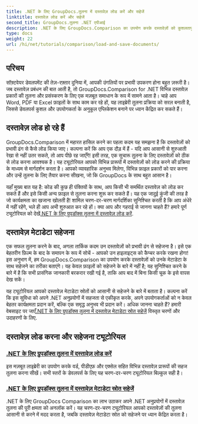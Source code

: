 ```yaml
---
title: .NET के लिए GroupDocs.तुलना में दस्तावेज़ लोड करें और सहेजें
linktitle: दस्तावेज़ लोड करें और सहेजें
second_title: GroupDocs.तुलना .NET एपीआई
description: .NET के लिए GroupDocs.Comparison का उपयोग करके दस्तावेज़ों को कुशलतापूर्वक लोड करने और सहेजने के लिए चरण-दर-चरण ट्यूटोरियल खोजें। दस्तावेज़ तुलना को सरल बनाने के इच्छुक डेवलपर्स के लिए बिल्कुल सही।
type: docs
weight: 22
url: /hi/net/tutorials/comparison/load-and-save-documents/
---
```

## परिचय

सॉफ़्टवेयर डेवलपमेंट की तेज़-रफ़्तार दुनिया में, आपकी उंगलियों पर प्रभावी उपकरण होना बहुत ज़रूरी है। जब दस्तावेज़ प्रबंधन की बात आती है, तो GroupDocs.Comparison for .NET विभिन्न दस्तावेज़ प्रकारों की तुलना और प्रसंस्करण के लिए एक मज़बूत समाधान के रूप में सामने आता है। चाहे आप Word, PDF या Excel फ़ाइलों के साथ काम कर रहे हों, यह लाइब्रेरी तुलना प्रक्रिया को सरल बनाती है, जिससे डेवलपर्स कुशल और उपयोगकर्ता के अनुकूल एप्लिकेशन बनाने पर ध्यान केंद्रित कर सकते हैं।

## दस्तावेज़ लोड हो रहे हैं

GroupDocs.Comparison में महारत हासिल करने का पहला कदम यह समझना है कि दस्तावेज़ों को प्रभावी ढंग से कैसे लोड किया जाए। कल्पना करें कि आप एक दौड़ में हैं - यदि आप आसानी से शुरुआती रेखा से नहीं उतर सकते, तो आप पीछे रह जाएँगे! इसी तरह, एक सुचारू तुलना के लिए दस्तावेज़ों को ठीक से लोड करना आवश्यक है। यह ट्यूटोरियल आपको विभिन्न प्रारूपों में दस्तावेज़ों को लोड करने की प्रक्रिया के माध्यम से मार्गदर्शन करता है। आपको व्यावहारिक अनुभव मिलेगा, विभिन्न फ़ाइल प्रकारों को पार करना और उन्हें तुलना के लिए तैयार करना सीखना, जो कि GroupDocs के साथ बहुत आसान है।

यहाँ मुख्य बात यह है: कोड की कुछ ही पंक्तियों के साथ, आप किसी भी समर्थित दस्तावेज़ को लोड कर सकते हैं और इसे किसी अन्य फ़ाइल से तुलना करना शुरू कर सकते हैं। यह एक जादुई कुंजी की तरह है जो कार्यक्षमता का खजाना खोलती है! शामिल चरण-दर-चरण मार्गदर्शिका सुनिश्चित करती है कि आप अंधेरे में नहीं रहेंगे, भले ही आप अभी शुरुआत कर रहे हों। क्या आप और गहराई से जानना चाहते हैं? हमारे पूर्ण ट्यूटोरियल को देखें[.NET के लिए ग्रुपडॉक्स तुलना में दस्तावेज़ लोड करें](./load-documents/).

## दस्तावेज़ मेटाडेटा सहेजना

एक सफल तुलना करने के बाद, अगला तार्किक कदम उन दस्तावेज़ों को प्रभावी ढंग से सहेजना है। इसे एक बेहतरीन फ़िल्म के बाद के समापन के रूप में सोचें - आपको उन हाइलाइट्स को कैप्चर करके रखना होगा! इस अनुभाग में, हम GroupDocs.Comparison का उपयोग करके दस्तावेज़ों को उनके मेटाडेटा के साथ सहेजने का तरीका बताएंगे। यह केवल फ़ाइलों को सहेजने के बारे में नहीं है; यह सुनिश्चित करने के बारे में है कि सभी प्रासंगिक जानकारी बरकरार रखी गई है, ताकि आप बाद में बिना किसी चूक के इसे वापस देख सकें।

यह ट्यूटोरियल आपको दस्तावेज़ मेटाडेटा स्रोतों को आसानी से सहेजने के बारे में बताता है। कल्पना करें कि इस सुविधा को अपने .NET अनुप्रयोगों में सहजता से एकीकृत करके, अपने उपयोगकर्ताओं को न केवल बेहतर कार्यक्षमता प्रदान करें, बल्कि एक समृद्ध अनुभव भी प्रदान करें। अधिक जानना चाहते हैं? हमारी वेबसाइट पर जाएँ[.NET के लिए ग्रुपडॉक्स तुलना में दस्तावेज़ मेटाडेटा स्रोत सहेजें](./save-documents-metadata-source/) विस्तृत चरणों और उदाहरणों के लिए.

## दस्तावेज़ लोड करना और सहेजना ट्यूटोरियल
### [.NET के लिए ग्रुपडॉक्स तुलना में दस्तावेज़ लोड करें](./load-documents/)
इस मज़बूत लाइब्रेरी का उपयोग करके वर्ड, पीडीएफ़ और एक्सेल सहित विभिन्न दस्तावेज़ प्रारूपों की सहज तुलना करना सीखें। सभी स्तरों के डेवलपर्स के लिए यह चरण-दर-चरण ट्यूटोरियल बिल्कुल सही है।
### [.NET के लिए ग्रुपडॉक्स तुलना में दस्तावेज़ मेटाडेटा स्रोत सहेजें](./save-documents-metadata-source/)
.NET के लिए GroupDocs Comparison का लाभ उठाकर अपने .NET अनुप्रयोगों में दस्तावेज़ तुलना की पूरी क्षमता को अनलॉक करें। यह चरण-दर-चरण ट्यूटोरियल आपको दस्तावेज़ों की तुलना आसानी से करने में मदद करता है, जबकि दस्तावेज़ मेटाडेटा स्रोत को सहेजने पर ध्यान केंद्रित करता है।